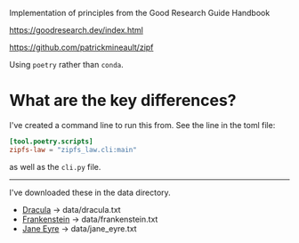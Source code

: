 Implementation of principles from the Good Research Guide Handbook

https://goodresearch.dev/index.html

https://github.com/patrickmineault/zipf

Using `poetry` rather than `conda`.

# What are the key differences?

I've created a command line to run this from.
See the line in the toml file:

```toml
[tool.poetry.scripts]
zipfs-law = "zipfs_law.cli:main"
```

as well as the `cli.py` file.

----

I've downloaded these in the data directory.

- [Dracula](https://www.gutenberg.org/files/345/345-0.txt) → data/dracula.txt
- [Frankenstein](https://www.gutenberg.org/ebooks/42324.txt.utf-8) → data/frankenstein.txt
- [Jane Eyre](https://www.gutenberg.org/files/1260/1260-0.txt) → data/jane_eyre.txt

